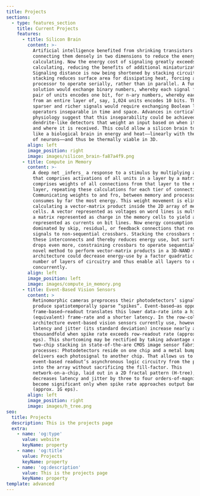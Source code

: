 ```yaml
---
title: Projects
sections:
  - type: features_section
    title: Current Projects
    features:
      - title: Silicon Brain
        content: >-
          Artificial intelligence benefited from shrinking transistors and
          connecting them densely in two dimensions to reduce the energy cost of
          calculating. Now the energy cost of signaling greatly exceeds that of
          calculating, reducing the benefits of additional miniaturization.
          Signaling distance is now being shortened by stacking circuits, but
          stacking reduces surface area for dissipating heat, forcing a 3D
          processor to operate serially, rather than in parallel. A fundamental
          solution would exchange binary numbers, whereby each signal from a
          pair of units encodes one bit, for n-ary numbers, whereby each signal
          from an entire layer of, say, 1,024 units encodes 10 bits. These
          sparser and richer signals would require exchanging Boolean logic for
          operators inseparable in time and space. Advances in cortical
          physiology suggest that this inseparability could be achieved with
          dendrite-like detectors that weight an input based on when it occurs
          and where it is received. This could allow a silicon brain to scale
          like a biological brain in energy and heat––linearly with the number
          of neurons––and thus be thermally viable in 3D.
        align: left
        image_position: right
        image: images/silicon_brain-fa87a4f9.png
      - title: Compute in Memory
        content: >-
          A deep net _infers_ a response to a stimulus by multiplying a vector
          that comprises activations of all units in a layer by a matrix that
          comprises weights of all connections from that layer to the next
          layer, repeating these calculations for each tier of connections.
          Communicating weights to and fro, between memory and processor,
          consumes by far the most energy. This weight movement is eliminated by
          calculating a vector-matrix product inside the 2D array of memory
          cells. A vector represented as voltages on word lines is multiplied by
          a matrix represented as charge in the memory cells to yield a vector
          represented as currents on bit lines. Now energy consumption is
          dominated by skip, residual, or feedback connections that route
          signals to non-sequential crossbars. Stacking the crossbars shortens
          these interconnects and thereby reduces energy use, but surface area
          drops even more, constraining crossbars to operate sequentially. A
          novel method to perform vector-matrix products in a 3D-NAND memory
          architecture could decrease energy-use by a factor quadratic in the
          number of layers of circuitry and thus enable all layers to operate
          concurrently.
        align: left
        image_position: left
        image: images/compute_in_memory.png
      - title: Event-Based Vision Sensors
        content: >
          Retinomorphic cameras preprocess their photodetectors’ signals to
          produce spatiotemporally sparse “spikes”. Event-based—as opposed to
          frame-based—readout translates this lower data-rate into a higher
          (equivalent) frame-rate and a shorter latency. In the row-column
          architecture event-based vision sensors currently use, however,
          latency and jitter (its standard deviation) increase nearly a
          thousandfold when spike rate exceeds row-readout rate (approx. 6M
          eps). This shortcoming may be rectified by taking advantage of
          two-chip stacking in state-of-the-are CMOS image sensor fabrication
          processes: Photodetectors reside on one chip and a metal bump connects
          delivers each photosignal to another chip. That allows us to move the
          event-based readout’s asynchronous logic circuitry from the periphery
          into the array without sacrificing the fill-factor. This
          network-on-a-chip, laid out in a 2D fractal pattern (H-tree), reduces
          decreases latency and jitter by three to four orders-of-magnitude—they
          become significant only when spike rate approaches output bandwidth
          (approx. 1G eps).
        align: left
        image_position: right
        image: images/h_tree.png
seo:
  title: Projects
  description: This is the projects page
  extra:
    - name: 'og:type'
      value: website
      keyName: property
    - name: 'og:title'
      value: Projects
      keyName: property
    - name: 'og:description'
      value: This is the projects page
      keyName: property
template: advanced
---
```

